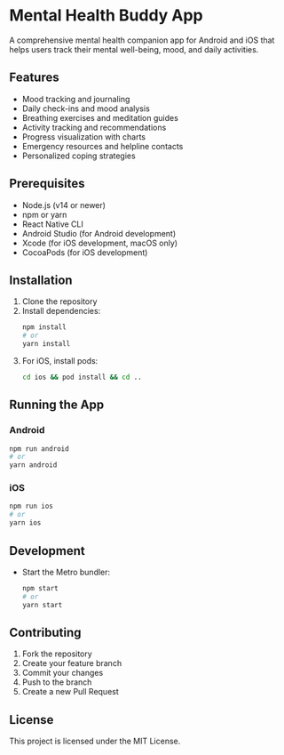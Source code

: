 # Mental Health Buddy App

A comprehensive mental health companion app for Android and iOS that helps users track their mental well-being, mood, and daily activities.

## Features

- Mood tracking and journaling
- Daily check-ins and mood analysis
- Breathing exercises and meditation guides
- Activity tracking and recommendations
- Progress visualization with charts
- Emergency resources and helpline contacts
- Personalized coping strategies

## Prerequisites

- Node.js (v14 or newer)
- npm or yarn
- React Native CLI
- Android Studio (for Android development)
- Xcode (for iOS development, macOS only)
- CocoaPods (for iOS development)

## Installation

1. Clone the repository
2. Install dependencies:
   ```bash
   npm install
   # or
   yarn install
   ```
3. For iOS, install pods:
   ```bash
   cd ios && pod install && cd ..
   ```

## Running the App

### Android
```bash
npm run android
# or
yarn android
```

### iOS
```bash
npm run ios
# or
yarn ios
```

## Development

- Start the Metro bundler:
  ```bash
  npm start
  # or
  yarn start
  ```

## Contributing

1. Fork the repository
2. Create your feature branch
3. Commit your changes
4. Push to the branch
5. Create a new Pull Request

## License

This project is licensed under the MIT License. 